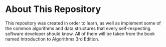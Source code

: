 # About This Repository

This repository was created in order to learn, as well as implement some of the common algorithms and data structures that every self-respecting software developer should know. All of them will be taken from the book named Introduction to Algorithms 3rd Edition.